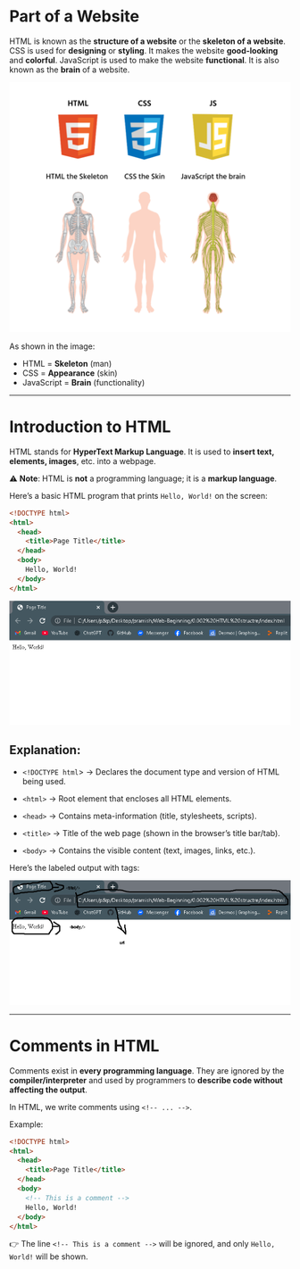 # Part of a Website

HTML is known as the **structure of a website** or the **skeleton of a website**.
CSS is used for **designing** or **styling**. It makes the website **good-looking** and **colorful**.
JavaScript is used to make the website **functional**. It is also known as the **brain** of a website.

<img src="./comparison+of+HTML+and+CSS+and+JS.png">


As shown in the image:

- HTML = **Skeleton** (man)
- CSS = **Appearance** (skin)
- JavaScript = **Brain** (functionality)

---
# Introduction to HTML

HTML stands for **HyperText Markup Language**.
It is used to **insert text, elements, images**, etc. into a webpage.

⚠️ **Note**: HTML is **not** a programming language; it is a **markup language**.

Here’s a basic HTML program that prints `Hello, World!` on the screen:

```html
<!DOCTYPE html>
<html>
  <head>
    <title>Page Title</title>
  </head>
  <body>
    Hello, World!
  </body>
</html>
```

<img src="Screenshot (222) - Copy.png">

## Explanation:

- `<!DOCTYPE html`> → Declares the document type and version of HTML being used.

- `<html>` → Root element that encloses all HTML elements.

- `<head>` → Contains meta-information (title, stylesheets, scripts).

- `<title>` → Title of the web page (shown in the browser’s title bar/tab).

- `<body>` → Contains the visible content (text, images, links, etc.).

Here’s the labeled output with tags:

<img src="./Screenshot (222).png">

---

# Comments in HTML

Comments exist in **every programming language**.
They are ignored by the **compiler/interpreter** and used by programmers to **describe code without affecting the output**.

In HTML, we write comments using `<!-- ... -->`.

Example:
```html
<!DOCTYPE html>
<html>
  <head>
    <title>Page Title</title>
  </head>
  <body>
    <!-- This is a comment -->
    Hello, World!
  </body>
</html>
```


👉 The line `<!-- This is a comment -->` will be ignored, and only `Hello, World!` will be shown.
